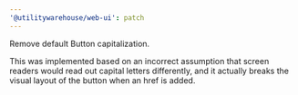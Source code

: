 ```yaml
---
'@utilitywarehouse/web-ui': patch
---
```


Remove default Button capitalization.

This was implemented based on an incorrect assumption that screen readers would read out capital letters differently, and it actually breaks the visual layout of the button when an href is added.
